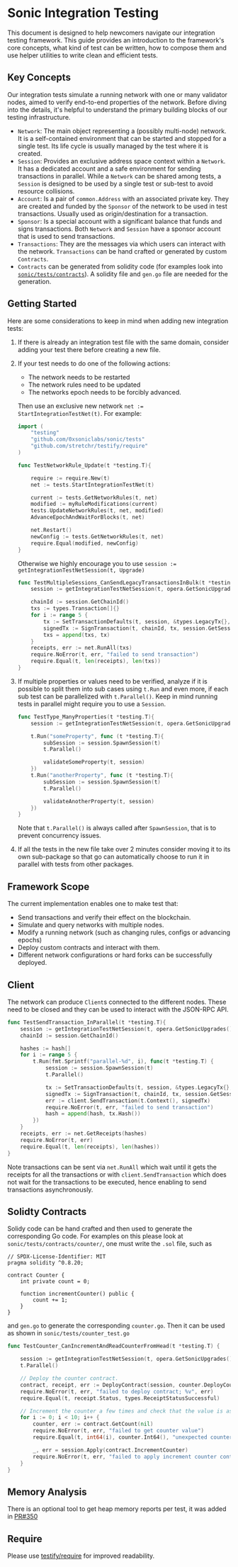 # Sonic Integration Testing

This document is designed to help newcomers navigate our integration testing framework. This guide provides an introduction to the framework's core concepts, what kind of test can be written, how to compose them and use helper utilities to write clean and efficient tests.


## Key Concepts

Our integration tests simulate a running network with one or many validator nodes, aimed to verify end-to-end properties of the network. Before diving into the details, it's helpful to understand the primary building blocks of our testing infrastructure.

- `Network`: The main object representing a (possibly multi-node) network. It is a self-contained environment that can be started and stopped for a single test. Its life cycle is usually managed by the test where it is created.
- `Session`: Provides an exclusive address space context within a `Network`. It has a dedicated account and a safe environment for sending transactions in parallel. While a `Network` can be shared among tests, a `Session` is designed to be used by a single test or sub-test to avoid resource collisions.
- `Account`: Is a pair of `common.Address` with an associated private key. They are created and funded by the `Sponsor` of the network to be used in test transactions. Usually used as origin/destination for a transaction.
- `Sponsor`: Is a special account with a significant balance that funds and signs transactions. Both `Network` and `Session` have a sponsor account that is used to send transactions.
- `Transactions`: They are the messages via which users can interact with the network. `Transactions` can be hand crafted or generated by custom `Contracts`.
- `Contracts` can be generated from solidity code (for examples look into [`sonic/tests/contracts`](https://github.com/0xsoniclabs/sonic/tree/main/tests/contracts)). A solidity file and `gen.go` file are needed for the generation.

## Getting Started

Here are some considerations to keep in mind when adding new integration tests:
1) If there is already an integration test file with the same domain, consider adding your test there before creating a new file.
0) If your test needs to do one of the following actions:
	- The network needs to be restarted
	- The network rules need to be updated
	- The networks epoch needs to be forcibly advanced.
	
	Then use an exclusive new network `net := StartIntegrationTestNet(t)`.
	For example:
	```Go
	import (
		"testing"
		"github.com/0xsoniclabs/sonic/tests"
		"github.com/stretchr/testify/require"
	)

	func TestNetworkRule_Update(t *testing.T){

		require := require.New(t)
		net := tests.StartIntegrationTestNet(t)

		current := tests.GetNetworkRules(t, net)
		modified := myRuleModifications(current)
		tests.UpdateNetworkRules(t, net, modified)
		AdvanceEpochAndWaitForBlocks(t, net)

		net.Restart()
		newConfig := tests.GetNetworkRules(t, net)
		require.Equal(modified, newConfig)
	}	
	```

	Otherwise we highly encourage you to use `session := getIntegrationTestNetSession(t, Upgrade)`

	```Go
	func TestMultipleSessions_CanSendLegacyTransactionsInBulk(t *testing.T) {
		session := getIntegrationTestNetSession(t, opera.GetSonicUpgrades())

		chainId := session.GetChainId()
		txs := types.Transaction[]{}
		for i := range 5 {
			tx := SetTransactionDefaults(t, session, &types.LegacyTx{}, session.GetSessionSponsor())
			signedTx := SignTransaction(t, chainId, tx, session.GetSessionSponsor())
			txs = append(txs, tx)
		}
		receipts, err := net.RunAll(txs)
		require.NoError(t, err, "failed to send transaction")
		require.Equal(t, len(receipts), len(txs))
	}
	```


0) If multiple properties or values need to be verified, analyze if it is possible to split them into sub cases using `t.Run` and even more, if each sub test can be parallelized with `t.Parallel()`. Keep in mind running tests in parallel might require you to use a `Session`.

	```Go
	func TestType_ManyProperties(t *testing.T){
		session := getIntegrationTestNetSession(t, opera.GetSonicUpgrades())

		t.Run("someProperty", func (t *testing.T){
			subSession := session.SpawnSession(t)
			t.Parallel()

			validateSomeProperty(t, session)
		})
		t.Run("anotherProperty", func (t *testing.T){
			subSession := session.SpawnSession(t)
			t.Parallel()

			validateAnotherProperty(t, session)
		})
	}
	```
	Note that `t.Parallel()` is always called after `SpawnSession`, that is to prevent concurrency issues. 

0) If all the tests in the new file take over 2 minutes consider moving it to its own sub-package so that go can automatically choose to run it in parallel with tests from other packages. 

## Framework Scope
The current implementation enables one to make test that:
- Send transactions and verify their effect on the blockchain.
- Simulate and query networks with multiple nodes.
- Modify a running network (such as changing rules, configs or advancing epochs)
- Deploy custom contracts and interact with them.
- Different network configurations or hard forks can be successfully deployed.

## Client

The network can produce `Client`s connected to the different nodes. These need to be closed and they can be used to interact with the JSON-RPC API.

```Go
func TestSendTransaction_InParallel(t *testing.T){
	session := getIntegrationTestNetSession(t, opera.GetSonicUpgrades())
	chainId := session.GetChainId()

	hashes := hash[]
	for i := range 5 {
		t.Run(fmt.Sprintf("parallel-%d", i), func(t *testing.T) {
			session := session.SpawnSession(t)
			t.Parallel()

			tx := SetTransactionDefaults(t, session, &types.LegacyTx{}, session.GetSessionSponsor())
			signedTx := SignTransaction(t, chainId, tx, session.GetSessionSponsor())
			err := client.SendTransaction(t.Context(), signedTx)
			require.NoError(t, err, "failed to send transaction")
			hash = append(hash, tx.Hash())
		})
	}
	receipts, err := net.GetReceipts(hashes)
	require.NoError(t, err)
	require.Equal(t, len(receipts), len(hashes))
}

```

Note transactions can be sent via `net.RunAll` which wait until it gets the receipts for all the transactions or with `client.SendTransaction` which does not wait for the transactions to be executed, hence enabling to send transactions asynchronously.

## Solidty Contracts

Solidy code can be hand crafted and then used to generate the corresponding Go code. For examples on this please look at `sonic/tests/contracts/counter/`, one must write the `.sol` file, such as
```Solidity
// SPDX-License-Identifier: MIT
pragma solidity ^0.8.20;

contract Counter {
    int private count = 0;

    function incrementCounter() public {
        count += 1;
    }
}
```


and `gen.go` to generate the corresponding `counter.go`. Then it can be used as shown in `sonic/tests/counter_test.go`

```Go
func TestCounter_CanIncrementAndReadCounterFromHead(t *testing.T) {

	session := getIntegrationTestNetSession(t, opera.GetSonicUpgrades())
	t.Parallel()

	// Deploy the counter contract.
	contract, receipt, err := DeployContract(session, counter.DeployCounter)
	require.NoError(t, err, "failed to deploy contract; %v", err)
	require.Equal(t, receipt.Status, types.ReceiptStatusSuccessful)

	// Increment the counter a few times and check that the value is as expected.
	for i := 0; i < 10; i++ {
		counter, err := contract.GetCount(nil)
		require.NoError(t, err, "failed to get counter value")
		require.Equal(t, int64(i), counter.Int64(), "unexpected counter value")

		_, err = session.Apply(contract.IncrementCounter)
		require.NoError(t, err, "failed to apply increment counter contract")
	}
}
```


## Memory Analysis 

There is an optional tool to get heap memory reports per test, it was added in [PR#350](https://github.com/0xsoniclabs/sonic/pull/350)

## Require

Please use [testify/require]((https://github.com/stretchr/testify/blob/master/require/doc.go) ) for improved readability.